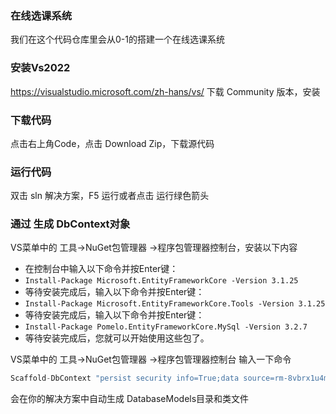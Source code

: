 ### 在线选课系统

我们在这个代码仓库里会从0-1的搭建一个在线选课系统

### 安装Vs2022
https://visualstudio.microsoft.com/zh-hans/vs/   下载 Community 版本，安装

### 下载代码
点击右上角Code，点击 Download Zip，下载源代码


### 运行代码
双击 sln 解决方案，F5 运行或者点击 运行绿色箭头



### 通过 生成 DbContext对象
VS菜单中的 工具->NuGet包管理器 ->程序包管理器控制台，安装以下内容

- 在控制台中输入以下命令并按Enter键：
- `Install-Package Microsoft.EntityFrameworkCore -Version 3.1.25`
- 等待安装完成后，输入以下命令并按Enter键：
- `Install-Package Microsoft.EntityFrameworkCore.Tools -Version 3.1.25`
- 等待安装完成后，输入以下命令并按Enter键：
- `Install-Package Pomelo.EntityFrameworkCore.MySql -Version 3.2.7`
- 等待安装完成后，您就可以开始使用这些包了。

VS菜单中的 工具->NuGet包管理器 ->程序包管理器控制台 输入一下命令
```C#
Scaffold-DbContext "persist security info=True;data source=rm-8vbrx1u4mnqb94o2h2o.rwlb.zhangbei.rds.aliyuncs.com;port=3306;initial catalog=04010018;user id=student;password=student;character set=utf8;allow zero datetime=true;convert zero datetime=true;pooling=true;maximumpoolsize=3000" Pomelo.EntityFrameworkCore.MySql -OutputDir DatabaseModels
```

会在你的解决方案中自动生成 DatabaseModels目录和类文件
